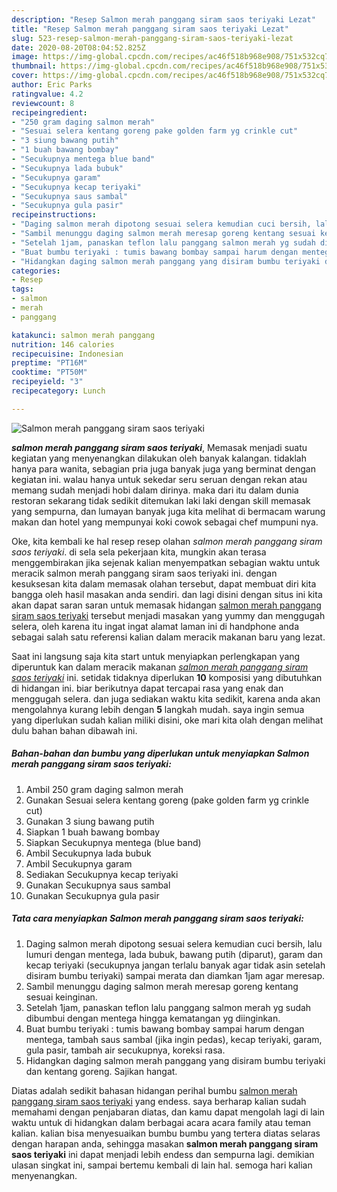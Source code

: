 ```yaml
---
description: "Resep Salmon merah panggang siram saos teriyaki Lezat"
title: "Resep Salmon merah panggang siram saos teriyaki Lezat"
slug: 523-resep-salmon-merah-panggang-siram-saos-teriyaki-lezat
date: 2020-08-20T08:04:52.825Z
image: https://img-global.cpcdn.com/recipes/ac46f518b968e908/751x532cq70/salmon-merah-panggang-siram-saos-teriyaki-foto-resep-utama.jpg
thumbnail: https://img-global.cpcdn.com/recipes/ac46f518b968e908/751x532cq70/salmon-merah-panggang-siram-saos-teriyaki-foto-resep-utama.jpg
cover: https://img-global.cpcdn.com/recipes/ac46f518b968e908/751x532cq70/salmon-merah-panggang-siram-saos-teriyaki-foto-resep-utama.jpg
author: Eric Parks
ratingvalue: 4.2
reviewcount: 8
recipeingredient:
- "250 gram daging salmon merah"
- "Sesuai selera kentang goreng pake golden farm yg crinkle cut"
- "3 siung bawang putih"
- "1 buah bawang bombay"
- "Secukupnya mentega blue band"
- "Secukupnya lada bubuk"
- "Secukupnya garam"
- "Secukupnya kecap teriyaki"
- "Secukupnya saus sambal"
- "Secukupnya gula pasir"
recipeinstructions:
- "Daging salmon merah dipotong sesuai selera kemudian cuci bersih, lalu lumuri dengan mentega, lada bubuk, bawang putih (diparut), garam dan kecap teriyaki (secukupnya jangan terlalu banyak agar tidak asin setelah disiram bumbu teriyaki) sampai merata dan diamkan 1jam agar meresap."
- "Sambil menunggu daging salmon merah meresap goreng kentang sesuai keinginan."
- "Setelah 1jam, panaskan teflon lalu panggang salmon merah yg sudah dibumbui dengan mentega hingga kematangan yg diinginkan."
- "Buat bumbu teriyaki : tumis bawang bombay sampai harum dengan mentega, tambah saus sambal (jika ingin pedas), kecap teriyaki, garam, gula pasir, tambah air secukupnya, koreksi rasa."
- "Hidangkan daging salmon merah panggang yang disiram bumbu teriyaki dan kentang goreng. Sajikan hangat."
categories:
- Resep
tags:
- salmon
- merah
- panggang

katakunci: salmon merah panggang 
nutrition: 146 calories
recipecuisine: Indonesian
preptime: "PT16M"
cooktime: "PT50M"
recipeyield: "3"
recipecategory: Lunch

---
```



![Salmon merah panggang siram saos teriyaki](https://img-global.cpcdn.com/recipes/ac46f518b968e908/751x532cq70/salmon-merah-panggang-siram-saos-teriyaki-foto-resep-utama.jpg)

<b><i>salmon merah panggang siram saos teriyaki</i></b>, Memasak menjadi suatu kegiatan yang menyenangkan dilakukan oleh banyak kalangan. tidaklah hanya para wanita, sebagian pria juga banyak juga yang berminat dengan kegiatan ini. walau hanya untuk sekedar seru seruan dengan rekan atau memang sudah menjadi hobi dalam dirinya. maka dari itu dalam dunia restoran sekarang tidak sedikit ditemukan laki laki dengan skill memasak yang sempurna, dan lumayan banyak juga kita melihat di bermacam warung makan dan hotel yang mempunyai koki cowok sebagai chef mumpuni nya.



Oke, kita kembali ke hal resep resep olahan <i>salmon merah panggang siram saos teriyaki</i>. di sela sela pekerjaan kita, mungkin akan terasa menggembirakan jika sejenak kalian menyempatkan sebagian waktu untuk meracik salmon merah panggang siram saos teriyaki ini. dengan kesuksesan kita dalam memasak olahan tersebut, dapat membuat diri kita bangga oleh hasil masakan anda sendiri. dan lagi disini dengan situs ini kita akan dapat saran saran untuk memasak hidangan <u>salmon merah panggang siram saos teriyaki</u> tersebut menjadi masakan yang yummy dan menggugah selera, oleh karena itu ingat ingat alamat laman ini di handphone anda sebagai salah satu referensi kalian dalam meracik makanan baru yang lezat.


Saat ini langsung saja kita start untuk menyiapkan perlengkapan yang diperuntuk kan dalam meracik makanan <u><i>salmon merah panggang siram saos teriyaki</i></u> ini. setidak tidaknya diperlukan <b>10</b> komposisi yang dibutuhkan di hidangan ini. biar berikutnya dapat tercapai rasa yang enak dan menggugah selera. dan juga sediakan waktu kita sedikit, karena anda akan mengolahnya kurang lebih dengan <b>5</b> langkah mudah. saya ingin semua yang diperlukan sudah kalian miliki disini, oke mari kita olah dengan melihat dulu bahan bahan dibawah ini.

<!--inarticleads1-->

##### Bahan-bahan dan bumbu yang diperlukan untuk menyiapkan Salmon merah panggang siram saos teriyaki:

1. Ambil 250 gram daging salmon merah
1. Gunakan Sesuai selera kentang goreng (pake golden farm yg crinkle cut)
1. Gunakan 3 siung bawang putih
1. Siapkan 1 buah bawang bombay
1. Siapkan Secukupnya mentega (blue band)
1. Ambil Secukupnya lada bubuk
1. Ambil Secukupnya garam
1. Sediakan Secukupnya kecap teriyaki
1. Gunakan Secukupnya saus sambal
1. Gunakan Secukupnya gula pasir




<!--inarticleads2-->

##### Tata cara menyiapkan Salmon merah panggang siram saos teriyaki:

1. Daging salmon merah dipotong sesuai selera kemudian cuci bersih, lalu lumuri dengan mentega, lada bubuk, bawang putih (diparut), garam dan kecap teriyaki (secukupnya jangan terlalu banyak agar tidak asin setelah disiram bumbu teriyaki) sampai merata dan diamkan 1jam agar meresap.
1. Sambil menunggu daging salmon merah meresap goreng kentang sesuai keinginan.
1. Setelah 1jam, panaskan teflon lalu panggang salmon merah yg sudah dibumbui dengan mentega hingga kematangan yg diinginkan.
1. Buat bumbu teriyaki : tumis bawang bombay sampai harum dengan mentega, tambah saus sambal (jika ingin pedas), kecap teriyaki, garam, gula pasir, tambah air secukupnya, koreksi rasa.
1. Hidangkan daging salmon merah panggang yang disiram bumbu teriyaki dan kentang goreng. Sajikan hangat.




Diatas adalah sedikit bahasan hidangan perihal bumbu <u>salmon merah panggang siram saos teriyaki</u> yang endess. saya berharap kalian sudah memahami dengan penjabaran diatas, dan kamu dapat mengolah lagi di lain waktu untuk di hidangkan dalam berbagai acara acara family atau teman kalian. kalian bisa menyesuaikan bumbu bumbu yang tertera diatas selaras dengan harapan anda, sehingga masakan <b>salmon merah panggang siram saos teriyaki</b> ini dapat menjadi lebih endess dan sempurna lagi. demikian ulasan singkat ini, sampai bertemu kembali di lain hal. semoga hari kalian menyenangkan.
